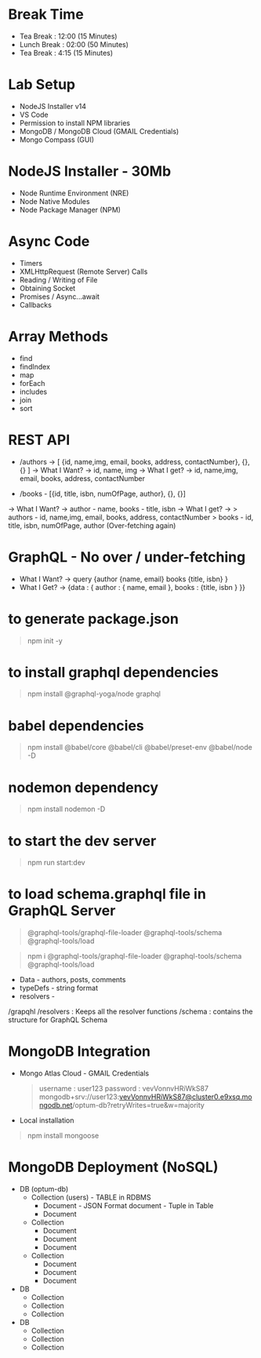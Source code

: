 # Break Time

- Tea Break : 12:00 (15 Minutes)
- Lunch Break : 02:00 (50 Minutes)
- Tea Break : 4:15 (15 Minutes)

# Lab Setup

- NodeJS Installer v14
- VS Code
- Permission to install NPM libraries
- MongoDB / MongoDB Cloud (GMAIL Credentials)
- Mongo Compass (GUI)

# NodeJS Installer - 30Mb

- Node Runtime Environment (NRE)
- Node Native Modules
- Node Package Manager (NPM)

# Async Code

- Timers
- XMLHttpRequest (Remote Server) Calls
- Reading / Writing of File
- Obtaining Socket
- Promises / Async...await
- Callbacks

# Array Methods

- find
- findIndex
- map
- forEach
- includes
- join
- sort

# REST API

<!-- Over-fetching -->

- /authors -> [ {id, name,img, email, books, address, contactNumber}, {}, {} ]
  -> What I Want? -> id, name, img
  -> What I get? -> id, name,img, email, books, address, contactNumber

<!-- Under-fetching -->

- /books - [{id, title, isbn, numOfPage, author}, {}, {}]

-> What I Want? -> author - name, books - title, isbn
-> What I get? -> > authors - id, name,img, email, books, address, contactNumber > books - id, title, isbn, numOfPage, author (Over-fetching again)

# GraphQL - No over / under-fetching

- What I Want? -> query {author {name, email} books {title, isbn} }
- What I Get? -> {data : { author : { name, email }, books : {title, isbn } }}

# to generate package.json

> npm init -y

# to install graphql dependencies

> npm install @graphql-yoga/node graphql

# babel dependencies

> npm install @babel/core @babel/cli @babel/preset-env @babel/node -D

# nodemon dependency

> npm install nodemon -D

# to start the dev server

> npm run start:dev

# to load schema.graphql file in GraphQL Server

> @graphql-tools/graphql-file-loader
> @graphql-tools/schema
> @graphql-tools/load

> npm i @graphql-tools/graphql-file-loader @graphql-tools/schema @graphql-tools/load

- Data - authors, posts, comments
- typeDefs - string format
- resolvers -

/grapqhl
/resolvers : Keeps all the resolver functions
/schema : contains the structure for GraphQL Schema

# MongoDB Integration

- Mongo Atlas Cloud - GMAIL Credentials

  > username : user123
  > password : vevVonnvHRiWkS87
  > mongodb+srv://user123:vevVonnvHRiWkS87@cluster0.e9xsq.mongodb.net/optum-db?retryWrites=true&w=majority

- Local installation

> npm install mongoose

# MongoDB Deployment (NoSQL)

- DB (optum-db)
  - Collection (users) - TABLE in RDBMS
    - Document - JSON Format document - Tuple in Table
    - Document
  - Collection
    - Document
    - Document
    - Document
  - Collection
    - Document
    - Document
    - Document
- DB
  - Collection
  - Collection
  - Collection
- DB
  - Collection
  - Collection
  - Collection
